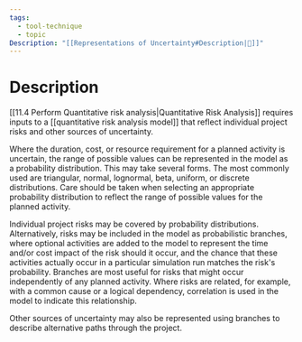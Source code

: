 ```yaml
---
tags:
  - tool-technique
  - topic
Description: "[[Representations of Uncertainty#Description|📝]]"
---
```

# Description
[[11.4 Perform Quantitative risk analysis|Quantitative Risk Analysis]] requires inputs to a [[quantitative risk analysis model]] that reflect individual project risks and other sources of uncertainty.

Where the duration, cost, or resource requirement for a planned activity is uncertain, the range of possible values can be represented in the model as a probability distribution. This may take several forms. The most commonly used are triangular, normal, lognormal, beta, uniform, or discrete distributions. Care should be taken when selecting an appropriate probability distribution to reflect the range of possible values for the planned activity.

Individual project risks may be covered by probability distributions. Alternatively, risks may be included in the model as probabilistic branches, where optional activities are added to the model to represent the time and/or cost impact of the risk should it occur, and the chance that these activities actually occur in a particular simulation run matches the risk's probability. Branches are most useful for risks that might occur independently of any planned activity. Where risks are related, for example, with a common cause or a logical dependency, correlation is used in the model to indicate this relationship.

Other sources of uncertainty may also be represented using branches to describe alternative paths through the project.
